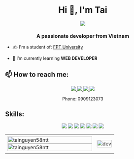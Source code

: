 <h1 align="center">Hi 👋, I'm Tai</h1>
<p align="center"><img src="https://img.icons8.com/color/48/000000/vietnam-circular.png"/></p>
<h3 align="center">A passionate developer from Vietnam </h3>


- ✍ I'm a student of: [FPT University](https://hcmuni.fpt.edu.vn/) 

- 🌱 I’m currently learning **WEB DEVELOPER**


## 📫 How to reach me:



<p align="center">

  <a href="https://www.facebook.com/" alt="Facebook">
    <img src="https://img.icons8.com/fluent/48/000000/facebook-new.png" target="_blank" />
  </a> 
  <a href="https://www.instagram.com/_58tn/" alt="Instagram">
  <img src="https://img.icons8.com/color/48/000000/instagram-new--v1.png"/>
  </a> 
  <a href="mailto:tainguyen58ntt@gmail.com" alt="Email" title="Personal Email">
    <img src="https://img.icons8.com/fluent/48/000000/mailing.png"/>
  </a>
  <a href="mailto:taintse150307@fpt.edu.vn" alt="Email" title="School Email">
    <img src="https://img.icons8.com/fluent/48/000000/mailing.png"/>
  </a>
<p align="center">Phone: <a>0909123073</a></p>
</p>

## Skills:
<p align="center">
  <img src="https://img.icons8.com/color/48/000000/java-coffee-cup-logo--v1.png"/>
  <img src="https://www.flaticon.com/free-icons/sql-server"/>
  <img src="https://img.icons8.com/ios-filled/50/000000/cs.png"/>
  <img src="https://img.icons8.com/ios-filled/50/000000/cs.png"/>
  <img src="https://img.icons8.com/sf-ultralight-filled/25/000000/github.png"/>
  <img src="https://img.icons8.com/color/48/000000/visual-studio-code-2019.png"/>
  <img src="https://img.icons8.com/color/48/000000/visual-studio-2019.png"/>
</p>

<table style="width:100%;">
  <tr>
    <td>
      <img src="https://github-readme-stats.vercel.app/api/top-langs/?username=tainguyen58ntt&bg_color=FFFFFF00&text_color=179fa3&layout=compact&hide=CSS&langs_count=10&custom_title=Top%20ngôn%20ngữ%20được%20dùng" alt="tainguyen58ntt" width="100%"/>
      <img src="https://github-readme-stats.vercel.app/api?username=tainguyen58ntt&bg_color=FFFFFF00&text_color=179fa3&show_icons=true&count_private=true&include_all_commits=true&custom_title=Hoạt%20động%20trên%20Github" alt="tainguyen58ntt" width="100%"/>
    </td>
    <td>
      <p align="center"> 
        <img src="https://cdn.dribbble.com/users/1059583/screenshots/4171367/coding-freak.gif" alt="dev" width="100%"/>
      </p>
    </td>
  </tr>
</table>

